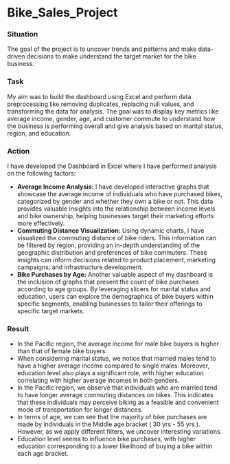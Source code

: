 # Bike_Sales_Project

### Situation

The goal of the project is to uncover trends and patterns and make data-driven decisions to make understand the target market for the bike business.

### Task

My aim was to build the dashboard using Excel and perform data preprocessing like removing duplicates, replacing null values, and transforming the data for analysis. The goal was to display key metrics like average income, gender, age, and customer commute to understand how the business is performing overall and give analysis based on marital status, region, and education.

### Action

I have developed the Dashboard in Excel where I have performed analysis on the following factors:

- **Average Income Analysis:** I have developed interactive graphs that showcase the average income of individuals who have purchased bikes, categorized by gender and whether they own a bike or not. This data provides valuable insights into the relationship between income levels and bike ownership, helping businesses target their marketing efforts more effectively.
- **Commuting Distance Visualization:** Using dynamic charts, I have visualized the commuting distance of bike riders. This information can be filtered by region, providing an in-depth understanding of the geographic distribution and preferences of bike commuters. These insights can inform decisions related to product placement, marketing campaigns, and infrastructure development.
- **Bike Purchases by Age:** Another valuable aspect of my dashboard is the inclusion of graphs that present the count of bike purchases according to age groups. By leveraging slicers for marital status and education, users can explore the demographics of bike buyers within specific segments, enabling businesses to tailor their offerings to specific target markets.

### Result

- In the Pacific region, the average income for male bike buyers is higher than that of female bike buyers.
- When considering marital status, we notice that married males tend to have a higher average income compared to single males. Moreover, education level also plays a significant role, with higher education correlating with higher average incomes in both genders.
- In the Pacific region, we observe that individuals who are married tend to have longer average commuting distances on bikes. This indicates that these individuals may perceive biking as a feasible and convenient mode of transportation for longer distances.
- In terms of age, we can see that the majority of bike purchases are made by individuals in the Middle age bracket ( 30 yrs - 55 yrs ). However, as we apply different filters, we uncover interesting variations.
- Education level seems to influence bike purchases, with higher education corresponding to a lower likelihood of buying a bike within each age bracket.
